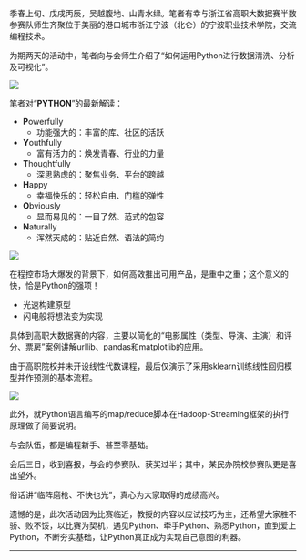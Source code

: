 季春上旬、戊戌丙辰，吴越腹地、山青水绿。笔者有幸与浙江省高职大数据赛半数参赛队师生齐聚位于美丽的港口城市浙江宁波（北仑）的宁波职业技术学院，交流编程技术。

为期两天的活动中，笔者向与会师生介绍了“如何运用Python进行数据清洗、分析及可视化”。

![][0]

笔者对“**PYTHON**”的最新解读：

- **P**owerfully
  - 功能强大的：丰富的库、社区的活跃
- **Y**outhfully
  - 富有活力的：焕发青春、行业的力量
- **T**houghtfully
  - 深思熟虑的：聚焦业务、平台的跨越
- **H**appy
  - 幸福快乐的：轻松自由、门槛的弹性
- **O**bviously
  - 显而易见的：一目了然、范式的包容
- **N**aturally
  - 浑然天成的：贴近自然、语法的简约

![][1]

在程控市场大爆发的背景下，如何高效推出可用产品，是重中之重；这个意义的快，恰是Python的强项！

- 光速构建原型
- 闪电般将想法变为实现

具体到高职大数据赛的内容，主要以简化的“电影属性（类型、导演、主演）和评分、票房”案例讲解urllib、pandas和matplotlib的应用。

由于高职院校并未开设线性代数课程，最后仅演示了采用sklearn训练线性回归模型并作预测的基本流程。

![][2]

此外，就Python语言编写的map/reduce脚本在Hadoop-Streaming框架的执行原理做了简要说明。

与会队伍，都是编程新手、甚至零基础。

会后三日，收到喜报，与会的参赛队、获奖过半；其中，某民办院校参赛队更是喜出望外。

俗话讲“临阵磨枪、不快也光”，真心为大家取得的成绩高兴。

遗憾的是，此次活动因为比赛临近，教授的内容以应试技巧为主，还希望大家胜不骄、败不馁，以比赛为契机，遇见Python、牵手Python、熟悉Python，直到爱上Python，不断夯实基础，让Python真正成为实现自己意图的利器。

---
[0]:./illustration/宁波讲课/0.jpg
[1]:./illustration/宁波讲课/1.jpg
[2]:./illustration/宁波讲课/2.jpg